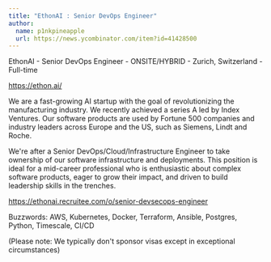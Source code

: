 ```yaml
---
title: "EthonAI : Senior DevOps Engineer"
author:
  name: p1nkpineapple
  url: https://news.ycombinator.com/item?id=41428500
---
```

EthonAI - Senior DevOps Engineer - ONSITE&#x2F;HYBRID - Zurich, Switzerland - Full-time

<a href="https:&#x2F;&#x2F;ethon.ai&#x2F;" rel="nofollow">https:&#x2F;&#x2F;ethon.ai&#x2F;</a>

We are a fast-growing AI startup with the goal of revolutionizing the manufacturing industry. We recently achieved a series A led by Index Ventures. Our software products are used by Fortune 500 companies and industry leaders across Europe and the US, such as Siemens, Lindt and Roche.

We&#x27;re after a Senior DevOps&#x2F;Cloud&#x2F;Infrastructure Engineer to take ownership of our software infrastructure and deployments. This position is ideal for a mid-career professional who is enthusiastic about complex software products, eager to grow their impact, and driven to build leadership skills in the trenches.

<a href="https:&#x2F;&#x2F;ethonai.recruitee.com&#x2F;o&#x2F;senior-devsecops-engineer" rel="nofollow">https:&#x2F;&#x2F;ethonai.recruitee.com&#x2F;o&#x2F;senior-devsecops-engineer</a>

Buzzwords: AWS, Kubernetes, Docker, Terraform, Ansible, Postgres, Python, Timescale, CI&#x2F;CD

(Please note: We typically don&#x27;t sponsor visas except in exceptional circumstances)
